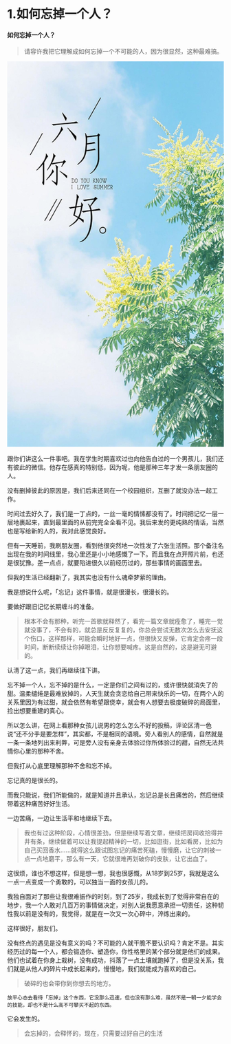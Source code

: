# 1.如何忘掉一个人？



#### 如何忘掉一个人？

> 请容许我把它理解成如何忘掉一个不可能的人，因为很显然，这种最难搞。

![](../.gitbook/assets/src-http-pic1.win4000.com-mobile-2018-06-01-5b10a12ac2a73.jpg-and-refer-http-pic1.win4000.com-and-app-2002-and-size-f9999-10000-and-q-a80-and-n-0-and-g-0n-and-fmt-jpeg.jpg)

跟你们讲这么一件事吧。我在学生时期喜欢过也向他告白过的一个男孩儿，我们还有彼此的微信。他存在感真的特别低，因为呢，他是那种三年才发一条朋友圈的人。

没有删掉彼此的原因是，我们后来还同在一个校园组织，互删了就没办法一起工作。

时间过去好久了，我们是一丁点的，一丝一毫的情愫都没有了。时间把记忆一层一层地裹起来，直到最里面的从前完完全全看不见。我后来发的更纯熟的情话，当然也是写给新的人的，我对此感觉良好。

但有一天睡前，我刷朋友圈，看到他很突然地一次性发了六张生活照。那个备注名出现在我的时间线里，我心里还是小小地感慨了一下。而且我在点开照片前，也还是很犹豫。差一点点，就要陷进很久以前经历过的，那些事情的画面里去。

但我的生活已经翻新了，我其实也没有什么魂牵梦萦的理由。

我是想说什么呢，「忘记」这件事情，就是很漫长，很漫长的。

要做好跟旧记忆长期缠斗的准备。

> 根本不会有那种，听完一首歌就释然了，看完一篇文章就痊愈了，睡完一觉就没事了，不会有的，就总是反反复复的，你总会尝试无数次怎么去安抚这个伤口，这样那样，可能会瞬时地好一点，但很快又反弹，它肯定会疼一段时间，断断续续让你掉眼泪，让你想要喊疼。这是自然的，这是避无可避的。

认清了这一点，我们再继续往下讲。

忘不掉一个人，忘不掉的是什么，一定是你们之间有过的，或许很快就消失了的甜。温柔缱绻是最难放掉的，人天生就会贪恋给自己带来快乐的一切，在两个人的关系里因为有过甜，就会依然有希望跟侥幸，就会有人想要去极度破碎的局面里，捡出想要重建的真心。

所以怎么讲，在网上看那种女孩儿说男的怎么怎么不好的投稿，评论区清一色说“还不分手是要怎样”，其实都，不是相同的语境。旁人看别人的感情，自然就是一条一条地列出来利弊，可是旁人没有亲身去体验过你所体验过的甜，自然无法共情你心里的那种不舍。

但我打从心底里理解那种不舍和忘不掉。

忘记真的是很长的。

而我只能说，我们所能做的，就是知道并且承认，忘记总是长且痛苦的，然后继续带着这种痛苦好好生活。

一边苦痛，一边让生活平和地继续下去。

> 我也有过这种阶段，心情很差劲，但是继续写着文章，继续把房间收拾得井井有条，继续做着可以让我提起精神的一切，比如逛街，比如看房，比如为自己买回香水……就得这么跟试图忘记的痛苦死磕，慢慢磨，让它的刺被一点一点地磨平，那么有一天，它就很难再划破你的皮肤，让它出血了。

这很烦，谁也不想这样，但是想一想，我也很感慨，从18岁到25岁，我就是这么一点一点变成一个勇敢的，可以独当一面的女孩儿的。

我独自面对了那些让我很难振作的时刻，到了25岁，我成长到了觉得非常自在的地步，我一个人敢对几百万的事情做决定，对别人说我愿意承担一切责任，这种韧性我以前是没有的，我觉得，就是在一次又一次心碎中，淬炼出来的。

这样很好，朋友们。

没有终点的遇见是没有意义的吗？不可能的人就干脆不要认识吗？肯定不是。其实经历过的每一个人，都会锻造你、塑造你，你性格里的某个部分就是他们的成果。他们也试着在你身上栽树，没有成功，抖落了一点土壤就跑掉了，但是没关系，我们就是从他人的碎片中成长起来的，慢慢地，我们就能成为喜欢的自己。

> 破碎的也会带你到你想去的地方。

`放平心态去看待「忘掉」这个东西，它没那么迅速，但也没有那么难，虽然不是一朝一夕能学会的技能，却也不是什么高不可攀买不起的东西。`

它会发生的。

> 会忘掉的，会释怀的，现在，只需要过好自己的生活

